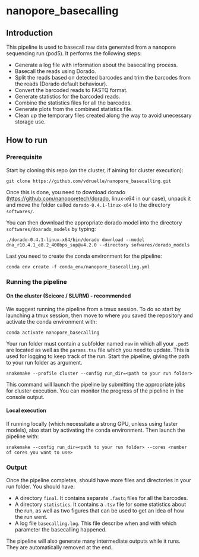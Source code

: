 # nanopore_basecalling

## Introduction
This pipeline is used to basecall raw data generated from a nanopore sequencing run (pod5). It performs the following steps:

- Generate a log file with information about the basecalling process.
- Basecall the reads using Dorado.
- Split the reads based on detected barcodes and trim the barcodes from the reads (Dorado default behaviour).
- Convert the barcoded reads to FASTQ format.
- Generate statistics for the barcoded reads.
- Combine the statistics files for all the barcodes.
- Generate plots from the combined statistics file.
- Clean up the temporary files created along the way to avoid unecessary storage use.


## How to run

### Prerequisite
Start by cloning this repo (on the cluster, if aiming for cluster execution):
```
git clone https://github.com/vdruelle/nanopore_basecalling.git
```

Once this is done, you need to download dorado (https://github.com/nanoporetech/dorado, linux-x64 in our case), unpack it and move the folder called `dorado-0.4.1-linux-x64` to the directory `softwares/`.

You can then download the appropriate dorado model into the directory `softwares/doarado_models` by typing:
```
./dorado-0.4.1-linux-x64/bin/dorado download --model dna_r10.4.1_e8.2_400bps_sup@v4.2.0 --directory sofwares/dorado_models
```

Last you need to create the conda environment for the pipeline:
```
conda env create -f conda_env/nanopore_basecalling.yml
```

### Running the pipeline
#### On the cluster (Scicore / SLURM) - recommended
We suggest running the pipeline from a tmux session. To do so start by launching a tmux session, then move to where you saved the repository and activate the conda environment with:

```
conda activate nanopore_basecalling
```

Your run folder must contain a subfolder named `raw` in which all your `.pod5` are located as well as the `params.tsv` file which you need to update. This is used for logging to keep track of the run. Start the pipeline, giving the path to your run folder as argument.
```
snakemake --profile cluster --config run_dir=<path to your run folder>
```
This command will launch the pipeline by submitting the appropriate jobs for cluster execution.
You can monitor the progress of the pipeline in the console output.

#### Local execution
If running locally (which necessitate a strong GPU, unless using faster models), also start by activating the conda environment. Then launch the pipeline with:

```
snakemake --config run_dir=<path to your run folder> --cores <number of cores you want to use>
```

### Output
Once the pipeline completes, should have more files and directories in your run folder. You should have:
- A directory `final`. It contains separate `.fastq` files for all the barcodes.
- A directory `statistics`. It contains a `.tsv` file for some statistics about the run, as well as two figures that can be used to get an idea of how the run went.
- A log file `basecalling.log`. This file describe when and with which parameter the basecalling happened.

The pipeline will also generate many intermediate outputs while it runs. They are automatically removed at the end.